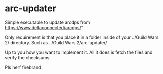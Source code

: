 # arc-updater

Simple executable to update arcdps from https://www.deltaconnected/arcdps/"

Only requirement is that you place it in a folder inside of your ../Guild Wars 2/ directory. Such as ../Guild Wars 2/arc-updater/

Up to you how you want to implement it. All it does is fetch the files and verify the checksums.

Pls nerf firebrand
